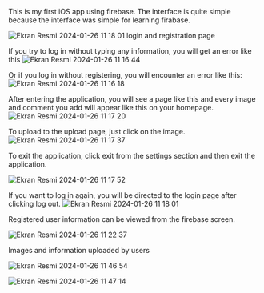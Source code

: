 This is my first iOS app using firebase. The interface is quite simple because the interface was simple for learning firabase.

![Ekran Resmi 2024-01-26 11 18 01](https://github.com/ayylmazslmn/SimpleInterfacePhotoSharingApp/assets/101000802/69b0fd47-8722-4fc9-b056-68fb0d07343e)
login and registration page

If you try to log in without typing any information, you will get an error like this
![Ekran Resmi 2024-01-26 11 16 44](https://github.com/ayylmazslmn/SimpleInterfacePhotoSharingApp/assets/101000802/55040fc2-4bc8-46e2-a708-9a4f89b1a736)




Or if you log in without registering, you will encounter an error like this:
![Ekran Resmi 2024-01-26 11 16 18](https://github.com/ayylmazslmn/SimpleInterfacePhotoSharingApp/assets/101000802/4663e838-c3bc-476e-a6f8-6d7eb3e8c1ca)



After entering the application, you will see a page like this and every image and comment you add will appear like this on your homepage.
![Ekran Resmi 2024-01-26 11 17 20](https://github.com/ayylmazslmn/SimpleInterfacePhotoSharingApp/assets/101000802/de6a278a-08b6-40f7-9a68-4ff97e715e1f)


To upload to the upload page, just click on the image.
![Ekran Resmi 2024-01-26 11 17 37](https://github.com/ayylmazslmn/SimpleInterfacePhotoSharingApp/assets/101000802/a77dbc13-3375-4bd3-a6ec-44d088a605f0)


To exit the application, click exit from the settings section and then exit the application.

![Ekran Resmi 2024-01-26 11 17 52](https://github.com/ayylmazslmn/SimpleInterfacePhotoSharingApp/assets/101000802/17a2d53a-5976-49a0-b1b3-5113fbd91b2c)




If you want to log in again, you will be directed to the login page after clicking log out.
![Ekran Resmi 2024-01-26 11 18 01](https://github.com/ayylmazslmn/SimpleInterfacePhotoSharingApp/assets/101000802/3a91cbb0-0313-4602-b6cb-7e2bbce867b1)


Registered user information can be viewed from the firebase screen.


![Ekran Resmi 2024-01-26 11 22 37](https://github.com/ayylmazslmn/SimpleInterfacePhotoSharingApp/assets/101000802/ad019623-8fef-4325-8515-8a90250453dc)



Images and information uploaded by users

![Ekran Resmi 2024-01-26 11 46 54](https://github.com/ayylmazslmn/SimpleInterfacePhotoSharingApp/assets/101000802/5b207d6c-41f4-49fc-a8ab-9c3e7847d882)

![Ekran Resmi 2024-01-26 11 47 14](https://github.com/ayylmazslmn/SimpleInterfacePhotoSharingApp/assets/101000802/aba37cdc-784a-4002-886b-68e6697b2342)




